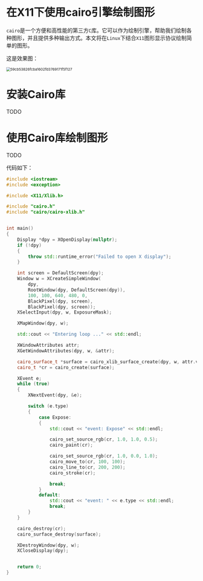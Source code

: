 # 在X11下使用cairo引擎绘制图形

`cairo`是一个方便和高性能的第三方`C`库。它可以作为绘制引擎，帮助我们绘制各种图形，并且提供多种输出方式。本文将在`Linux`下结合`X11`图形显示协议绘制简单的图形。

这是效果图：

<img src="https://i-blog.csdnimg.cn/direct/ed34193b9fb044ab8de7ae188f617972.png" alt="59cb53826fcba1602fd3769171f5f127" style="zoom: 67%;" />

# 安装Cairo库

TODO

# 使用Cairo库绘制图形

TODO

代码如下：

```cpp
#include <iostream>
#include <exception>

#include <X11/Xlib.h>

#include "cairo.h"
#include "cairo/cairo-xlib.h"


int main()
{
    Display *dpy = XOpenDisplay(nullptr);
    if (!dpy)
    {
        throw std::runtime_error("Failed to open X display");
    }

    int screen = DefaultScreen(dpy);
    Window w = XCreateSimpleWindow(
        dpy,
        RootWindow(dpy, DefaultScreen(dpy)),
        100, 100, 640, 480, 0,
        BlackPixel(dpy, screen),
        BlackPixel(dpy, screen));
    XSelectInput(dpy, w, ExposureMask);

    XMapWindow(dpy, w);

    std::cout << "Entering loop ..." << std::endl;

    XWindowAttributes attr;
    XGetWindowAttributes(dpy, w, &attr);

    cairo_surface_t *surface = cairo_xlib_surface_create(dpy, w, attr.visual, attr.width, attr.height);
    cairo_t *cr = cairo_create(surface);

    XEvent e;
    while (true)
    {
        XNextEvent(dpy, &e);

        switch (e.type)
        {
            case Expose:
            {
                std::cout << "event: Expose" << std::endl;

                cairo_set_source_rgb(cr, 1.0, 1.0, 0.5);
                cairo_paint(cr);

                cairo_set_source_rgb(cr, 1.0, 0.0, 1.0);
                cairo_move_to(cr, 100, 100);
                cairo_line_to(cr, 200, 200);
                cairo_stroke(cr);

                break;
            }
            default:
                std::cout << "event: " << e.type << std::endl;
                break;
        }
    }

    cairo_destroy(cr);
    cairo_surface_destroy(surface);

    XDestroyWindow(dpy, w);
    XCloseDisplay(dpy);


    return 0;
}

```
